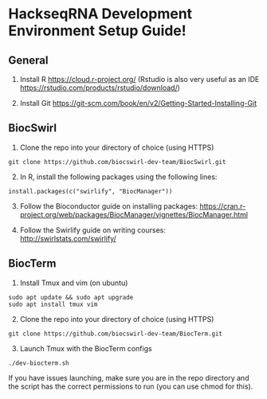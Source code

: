 # HackseqRNA Development Environment Setup Guide! 

## General 
1. Install R https://cloud.r-project.org/ 
(Rstudio is also very useful as an IDE https://rstudio.com/products/rstudio/download/) 

2. Install Git https://git-scm.com/book/en/v2/Getting-Started-Installing-Git


## BiocSwirl
1. Clone the repo into your directory of choice
(using HTTPS) 
```
git clone https://github.com/biocswirl-dev-team/BiocSwirl.git
```
2. In R, install the following packages using the following lines: 
```
install.packages(c("swirlify", "BiocManager")) 
```
3. Follow the Bioconductor guide on installing packages: https://cran.r-project.org/web/packages/BiocManager/vignettes/BiocManager.html

4. Follow the Swirlify guide on writing courses: http://swirlstats.com/swirlify/

## BiocTerm
1. Install Tmux and vim
(on ubuntu) 
```
sudo apt update && sudo apt upgrade 
sudo apt install tmux vim 
```
2. Clone the repo into your directory of choice
(using HTTPS) 
```
git clone https://github.com/biocswirl-dev-team/BiocTerm.git
```
3. Launch Tmux with the BiocTerm configs
```
./dev-biocterm.sh
```
If you have issues launching, make sure you are in the repo directory and the script has the correct permissions to run (you can use chmod for this). 
